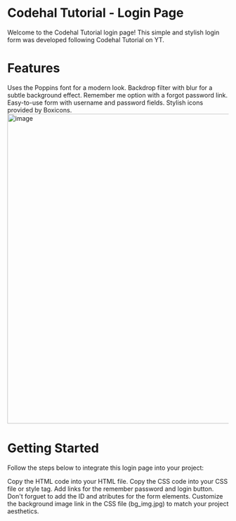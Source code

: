 # Codehal Tutorial - Login Page
Welcome to the Codehal Tutorial login page! This simple and stylish login form was developed following Codehal Tutorial on YT.

# Features
Uses the Poppins font for a modern look.
Backdrop filter with blur for a subtle background effect.
Remember me option with a forgot password link.
Easy-to-use form with username and password fields.
Stylish icons provided by Boxicons.
<img width="706" alt="image" src="https://github.com/beatrizbeltrame/Login-Page/assets/70330447/041b29ed-d0f2-472c-82dc-24762c4bfb7b">


# Getting Started
Follow the steps below to integrate this login page into your project:

Copy the HTML code into your HTML file.
Copy the CSS code into your CSS file or style tag.
Add links for the remember password and login button.
Don't forguet to add the ID and atributes for the form elements.
Customize the background image link in the CSS file (bg_img.jpg) to match your project aesthetics.
